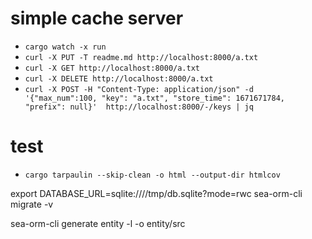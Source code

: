 # simple cache server
- `cargo watch -x run`
- `curl -X PUT -T readme.md http://localhost:8000/a.txt`
- `curl -X GET http://localhost:8000/a.txt`
- `curl -X DELETE http://localhost:8000/a.txt`
- `curl -X POST -H "Content-Type: application/json" -d '{"max_num":100, "key": "a.txt", "store_time": 1671671784, "prefix": null}'  http://localhost:8000/-/keys | jq`

# test
- `cargo tarpaulin --skip-clean -o html --output-dir htmlcov`

export DATABASE_URL=sqlite:////tmp/db.sqlite?mode=rwc
 sea-orm-cli migrate -v
 
 sea-orm-cli generate entity -l -o entity/src
